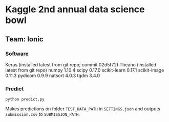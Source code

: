 # Kaggle 2nd annual data science bowl

## Team: Ionic

### Software

Keras (installed latest from git repo; commit 02d5f72)
Theano (installed latest from git repo)
numpy 1.10.4
scipy 0.17.0
scikit-learn 0.17.1
scikit-image 0.11.3
pydicom 0.9.9
natsort 4.0.3
tqdm 3.4.0

### Predict

```
python predict.py
```

Makes predictions on folder `TEST_DATA_PATH` in `SETTINGS.json` and outputs `submission.csv` to `SUBMISSION_PATH`.
